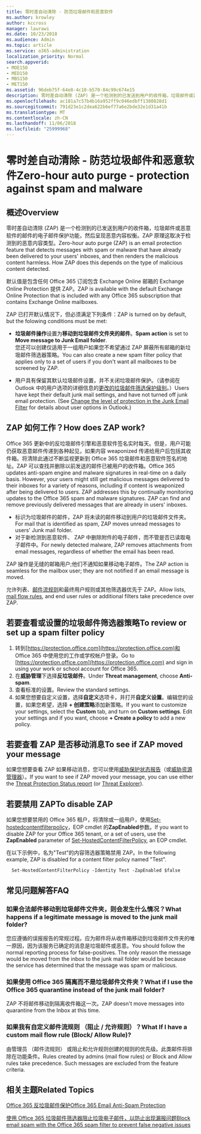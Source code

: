 ```yaml
---
title: 零时差自动清除 - 防范垃圾邮件和恶意软件
ms.author: krowley
author: kccross
manager: laurawi
ms.date: 10/23/2018
ms.audience: Admin
ms.topic: article
ms.service: o365-administration
localization_priority: Normal
search.appverid:
- MOE150
- MED150
- MBS150
- MET150
ms.assetid: 96deb75f-64e8-4c10-b570-84c99c674e15
description: 零时差自动清除 (ZAP) 是一个检测到的已发送到用户的收件箱，垃圾邮件或恶意软件的邮件的电子邮件保护功能，然后呈现恶意内容权衡。ZAP 原理这取决于检测到的恶意内容类型。
ms.openlocfilehash: ac181a7c57b4b16a952ff9c046edbff1380828d1
ms.sourcegitcommit: 791d23e1c2dea622b6ef77a6e2bde32e1d31a41b
ms.translationtype: MT
ms.contentlocale: zh-CN
ms.lasthandoff: 11/06/2018
ms.locfileid: "25999968"
---
```

# <a name="zero-hour-auto-purge---protection-against-spam-and-malware"></a><span data-ttu-id="9cb4d-104">零时差自动清除 - 防范垃圾邮件和恶意软件</span><span class="sxs-lookup"><span data-stu-id="9cb4d-104">Zero-hour auto purge - protection against spam and malware</span></span>

## <a name="overview"></a><span data-ttu-id="9cb4d-105">概述</span><span class="sxs-lookup"><span data-stu-id="9cb4d-105">Overview</span></span>

<span data-ttu-id="9cb4d-p102">零时差自动清除 (ZAP) 是一个检测到的已发送到用户的收件箱，垃圾邮件或恶意软件的邮件的电子邮件保护功能，然后呈现恶意内容权衡。ZAP 原理这取决于检测到的恶意内容类型。</span><span class="sxs-lookup"><span data-stu-id="9cb4d-p102">Zero-hour auto purge (ZAP) is an email protection feature that detects messages with spam or malware that have already been delivered to your users' inboxes, and then renders the malicious content harmless. How ZAP does this depends on the type of malicious content detected.</span></span>
  
<span data-ttu-id="9cb4d-108">默认值是包含任何 Office 365 订阅包含 Exchange Online 邮箱的 Exchange Online Protection 提供 ZAP。</span><span class="sxs-lookup"><span data-stu-id="9cb4d-108">ZAP is available with the default Exchange Online Protection that is included with any Office 365 subscription that contains Exchange Online mailboxes.</span></span>

<span data-ttu-id="9cb4d-109">ZAP 已打开默认情况下，但必须满足下列条件：</span><span class="sxs-lookup"><span data-stu-id="9cb4d-109">ZAP is turned on by default, but the folowing conditions must be met:</span></span>
  
- <span data-ttu-id="9cb4d-110">**垃圾邮件操作**设置为**移动到垃圾邮件文件夹的邮件**。</span><span class="sxs-lookup"><span data-stu-id="9cb4d-110">**Spam action** is set to **Move message to Junk Email folder**.</span></span> <br/><span data-ttu-id="9cb4d-111">您还可以创建仅适用于一组用户如果您不希望通过 ZAP 屏蔽所有邮箱的新垃圾邮件筛选器策略。</span><span class="sxs-lookup"><span data-stu-id="9cb4d-111">You can also create a new spam filter policy that applies only to a set of users if you don't want all mailboxes to be screened by ZAP.</span></span>

- <span data-ttu-id="9cb4d-p103">用户具有保留其默认垃圾邮件设置，并不关闭垃圾邮件保护。（请参阅在 Outlook 中的用户选项的详细信息的[更改的垃圾邮件筛选保护级别](https://support.office.com/article/change-the-level-of-protection-in-the-junk-email-filter-e89c12d8-9d61-4320-8c57-d982c8d52f6b)。）</span><span class="sxs-lookup"><span data-stu-id="9cb4d-p103">Users have kept their default junk mail settings, and have not turned off junk email protection. (See [Change the level of protection in the Junk Email Filter](https://support.office.com/article/change-the-level-of-protection-in-the-junk-email-filter-e89c12d8-9d61-4320-8c57-d982c8d52f6b) for details about user options in Outlook.)</span></span> 
  
## <a name="how-does-zap-work"></a><span data-ttu-id="9cb4d-114">ZAP 如何工作？</span><span class="sxs-lookup"><span data-stu-id="9cb4d-114">How does ZAP work?</span></span>

<span data-ttu-id="9cb4d-p104">Office 365 更新中的反垃圾邮件引擎和恶意软件签名实时每天。但是，用户可能仍获取恶意邮件传递到各种起见，如果内容 weaponized 传递给用户后包括其收件箱。将清除此通过不断监视更新到 Office 365 垃圾邮件和恶意软件签名的地址。ZAP 可以查找并删除以前发送的邮件已被用户的收件箱。</span><span class="sxs-lookup"><span data-stu-id="9cb4d-p104">Office 365 updates anti-spam engine and malware signatures in real-time on a daily basis. However, your users might still get malicious messages delivered to their inboxes for a variety of reasons, including if content is weaponized after being delivered to users. ZAP addresses this by continually monitoring updates to the Office 365 spam and malware signatures. ZAP can find and remove previously delivered messages that are already in users' inboxes.</span></span> 
- <span data-ttu-id="9cb4d-119">标识为垃圾邮件的邮件，ZAP 将未读的邮件移动到用户的垃圾邮件文件夹。</span><span class="sxs-lookup"><span data-stu-id="9cb4d-119">For mail that is identified as spam, ZAP moves unread messages to users' Junk mail folder.</span></span> 
- <span data-ttu-id="9cb4d-120">对于新检测到恶意软件、 ZAP 中删除附件的电子邮件，而不管是否已读取电子邮件中。</span><span class="sxs-lookup"><span data-stu-id="9cb4d-120">For newly detected malware, ZAP removes attachments from email messages, regardless of whether the email has been read.</span></span> 
  
<span data-ttu-id="9cb4d-121">ZAP 操作是无缝的邮箱用户;他们不通知如果移动电子邮件。</span><span class="sxs-lookup"><span data-stu-id="9cb4d-121">The ZAP action is seamless for the mailbox user; they are not notified if an email message is moved.</span></span>
  
<span data-ttu-id="9cb4d-122">允许列表、[邮件流规则](https://go.microsoft.com/fwlink/p/?LinkId=722755)和最终用户规则或其他筛选器优先于 ZAP。</span><span class="sxs-lookup"><span data-stu-id="9cb4d-122">Allow lists, [mail flow rules](https://go.microsoft.com/fwlink/p/?LinkId=722755), and end user rules or additional filters take precedence over ZAP.</span></span>
  
## <a name="to-review-or-set-up-a-spam-filter-policy"></a><span data-ttu-id="9cb4d-123">若要查看或设置的垃圾邮件筛选器策略</span><span class="sxs-lookup"><span data-stu-id="9cb4d-123">To review or set up a spam filter policy</span></span>
  
1. <span data-ttu-id="9cb4d-124">转到[https://protection.office.com](https://protection.office.com)和 Office 365 中使用您的工作或学校帐户登录。</span><span class="sxs-lookup"><span data-stu-id="9cb4d-124">Go to [https://protection.office.com](https://protection.office.com) and sign in using your work or school account for Office 365.</span></span>
2. <span data-ttu-id="9cb4d-125">在**威胁管理**下选择**反垃圾邮件**。</span><span class="sxs-lookup"><span data-stu-id="9cb4d-125">Under **Threat management**, choose **Anti-spam**.</span></span>
3. <span data-ttu-id="9cb4d-126">查看标准的设置。</span><span class="sxs-lookup"><span data-stu-id="9cb4d-126">Review the standard settings.</span></span> 
4. <span data-ttu-id="9cb4d-p105">如果您想要自定义设置，选择**自定义**选项卡，并打开**自定义设置**。编辑您的设置，如果您希望，选择 **+ 创建策略**添加新策略。</span><span class="sxs-lookup"><span data-stu-id="9cb4d-p105">If you want to customize your settings, select the **Custom** tab, and turn on **Custom settings**. Edit your settings and if you want, choose **+ Create a policy** to add a new policy.</span></span> 
    
## <a name="to-see-if-zap-moved-your-message"></a><span data-ttu-id="9cb4d-129">若要查看 ZAP 是否移动消息</span><span class="sxs-lookup"><span data-stu-id="9cb4d-129">To see if ZAP moved your message</span></span>

<span data-ttu-id="9cb4d-130">如果您想要查看 ZAP 如果移动消息，您可以使用[威胁保护状态报告](view-email-security-reports.md#threat-protection-status-report-new)（或[威胁资源管理器](use-explorer-in-security-and-compliance.md)）。</span><span class="sxs-lookup"><span data-stu-id="9cb4d-130">If you want to see if ZAP moved your message, you can use either the [Threat Protection Status report](view-email-security-reports.md#threat-protection-status-report-new) (or [Threat Explorer](use-explorer-in-security-and-compliance.md)).</span></span>
    
## <a name="to-disable-zap"></a><span data-ttu-id="9cb4d-131">若要禁用 ZAP</span><span class="sxs-lookup"><span data-stu-id="9cb4d-131">To disable ZAP</span></span>
  
<span data-ttu-id="9cb4d-132">如果您想要禁用的 Office 365 租户，将清除或一组用户，使用[Set-hostedcontentfilterpolicy](https://go.microsoft.com/fwlink/p/?LinkId=722758)，EOP cmdlet 的**ZapEnabled**参数。</span><span class="sxs-lookup"><span data-stu-id="9cb4d-132">If you want to disable ZAP for your Office 365 tenant, or a set of users, use the **ZapEnabled** parameter of [Set-HostedContentFilterPolicy](https://go.microsoft.com/fwlink/p/?LinkId=722758), an EOP cmdlet.</span></span>
    
<span data-ttu-id="9cb4d-133">在以下示例中，名为"Test"的内容筛选器策略禁用 ZAP。</span><span class="sxs-lookup"><span data-stu-id="9cb4d-133">In the following example, ZAP is disabled for a content filter policy named "Test".</span></span>
    
```
  Set-HostedContentFilterPolicy -Identity Test -ZapEnabled $false
```

## <a name="faq"></a><span data-ttu-id="9cb4d-134">常见问题解答</span><span class="sxs-lookup"><span data-stu-id="9cb4d-134">FAQ</span></span>

### <a name="what-happens-if-a-legitimate-message-is-moved-to-the-junk-mail-folder"></a><span data-ttu-id="9cb4d-135">如果合法邮件移动到垃圾邮件文件夹，则会发生什么情况？</span><span class="sxs-lookup"><span data-stu-id="9cb4d-135">What happens if a legitimate message is moved to the junk mail folder?</span></span>
  
<span data-ttu-id="9cb4d-p106">您应遵循的误报报告的常规过程。应为邮件将从收件箱移动到垃圾邮件文件夹的唯一原因，因为该服务已确定的消息是垃圾邮件或恶意。</span><span class="sxs-lookup"><span data-stu-id="9cb4d-p106">You should follow the normal reporting process for false-positives. The only reason the message would be moved from the inbox to the junk mail folder would be because the service has determined that the message was spam or malicious.</span></span>
  
### <a name="what-if-i-use-the-office-365-quarantine-instead-of-the-junk-mail-folder"></a><span data-ttu-id="9cb4d-138">如果使用 Office 365 隔离而不是垃圾邮件文件夹？</span><span class="sxs-lookup"><span data-stu-id="9cb4d-138">What if I use the Office 365 quarantine instead of the junk mail folder?</span></span>
  
<span data-ttu-id="9cb4d-139">ZAP 不将邮件移动到隔离收件箱这一次。</span><span class="sxs-lookup"><span data-stu-id="9cb4d-139">ZAP doesn't move messages into quarantine from the Inbox at this time.</span></span>
  
### <a name="what-if-i-have-a-custom-mail-flow-rule-block-allow-rule"></a><span data-ttu-id="9cb4d-140">如果我有自定义邮件流规则 （阻止 / 允许规则）？</span><span class="sxs-lookup"><span data-stu-id="9cb4d-140">What If I have a custom mail flow rule (Block/ Allow Rule)?</span></span>
  
<span data-ttu-id="9cb4d-p107">由管理员 （邮件流规则） 或阻止和允许规则创建的规则的优先级。此类邮件将排除在功能条件。</span><span class="sxs-lookup"><span data-stu-id="9cb4d-p107">Rules created by admins (mail flow rules) or Block and Allow rules take precedence. Such messages are excluded from the feature criteria.</span></span>
  
## <a name="related-topics"></a><span data-ttu-id="9cb4d-143">相关主题</span><span class="sxs-lookup"><span data-stu-id="9cb4d-143">Related Topics</span></span>

[<span data-ttu-id="9cb4d-144">Office 365 反垃圾邮件保护</span><span class="sxs-lookup"><span data-stu-id="9cb4d-144">Office 365 Email Anti-Spam Protection</span></span>](anti-spam-protection.md)
  
[<span data-ttu-id="9cb4d-145">使用 Office 365 垃圾邮件筛选器阻止垃圾电子邮件，以防止出现漏报问题</span><span class="sxs-lookup"><span data-stu-id="9cb4d-145">Block email spam with the Office 365 spam filter to prevent false negative issues</span></span>](block-email-spam-to-prevent-false-negatives.md)
  

